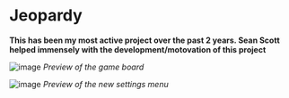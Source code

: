 # Jeopardy

**This has been my most active project over the past 2 years. Sean Scott helped immensely with the development/motovation of this project**
 
![image](https://user-images.githubusercontent.com/91269723/200623888-5fed63be-6b7f-4334-a9cd-5a9e8922f834.png)
*Preview of the game board*


![image](https://user-images.githubusercontent.com/91269723/160221985-61a29408-777b-4dce-a563-8103d48ccf1b.png)
*Preview of the new settings menu*

